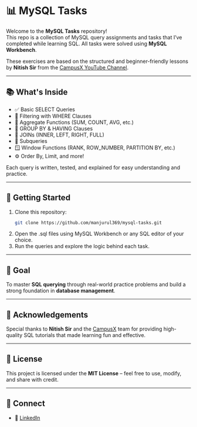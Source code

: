 # 📊 MySQL Tasks

Welcome to the **MySQL Tasks** repository!  
This repo is a collection of MySQL query assignments and tasks that I’ve completed while learning SQL. All tasks were solved using **MySQL Workbench**.

These exercises are based on the structured and beginner-friendly lessons by **Nitish Sir** from the [CampusX YouTube Channel](https://www.youtube.com/@campusx-official).

---

## 📚 What's Inside

- ✅ Basic SELECT Queries  
- 🔄 Filtering with WHERE Clauses  
- 🧮 Aggregate Functions (SUM, COUNT, AVG, etc.)  
- 📌 GROUP BY & HAVING Clauses  
- 🔗 JOINs (INNER, LEFT, RIGHT, FULL)  
- 🧩 Subqueries  
- 🪟 Window Functions (RANK, ROW_NUMBER, PARTITION BY, etc.)  
- ⚙️ Order By, Limit, and more!

Each query is written, tested, and explained for easy understanding and practice.

---

## 🚀 Getting Started

1. Clone this repository:
   ```bash
   git clone https://github.com/manjurul369/mysql-tasks.git

2. Open the .sql files using MySQL Workbench or any SQL editor of your choice.
3. Run the queries and explore the logic behind each task.

---

## 🎯 Goal

To master **SQL querying** through real-world practice problems and build a strong foundation in **database management**.

---

## 🙏 Acknowledgements

Special thanks to **Nitish Sir** and the [CampusX](https://www.youtube.com/@campusx-official) team for providing high-quality SQL tutorials that made learning fun and effective.

---

## 📄 License

This project is licensed under the **MIT License** – feel free to use, modify, and share with credit.

---

## 🤝 Connect

- 🔗 [LinkedIn](https://www.linkedin.com/in/manjurul369/)

